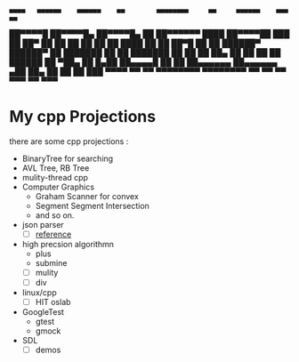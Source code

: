     ▄▄▄▄   ▄▄▄▄▄▄    ▄▄▄▄▄▄    ▄▄        ▄▄▄▄▄▄▄▄     ▄▄     ▄▄▄▄▄▄    ▄▄▄   ▄▄ 
  ██▀▀▀▀█  ██▀▀▀▀█▄  ██▀▀▀▀█▄  ██        ██▀▀▀▀▀▀    ████    ██▀▀▀▀██  ███   ██ 
 ██▀       ██    ██  ██    ██  ██        ██          ████    ██    ██  ██▀█  ██ 
 ██        ██████▀   ██████▀   ██        ███████    ██  ██   ███████   ██ ██ ██ 
 ██▄       ██        ██        ██        ██         ██████   ██  ▀██▄  ██  █▄██ 
  ██▄▄▄▄█  ██        ██        ██▄▄▄▄▄▄  ██▄▄▄▄▄▄  ▄██  ██▄  ██    ██  ██   ███ 
    ▀▀▀▀   ▀▀        ▀▀        ▀▀▀▀▀▀▀▀  ▀▀▀▀▀▀▀▀  ▀▀    ▀▀  ▀▀    ▀▀▀ ▀▀   ▀▀▀ 

# My cpp Projections

there are some cpp projections :

- BinaryTree for searching
- AVL Tree, RB Tree
- mulity-thread cpp
- Computer Graphics
    - Graham Scanner for convex 
    - Segment Segment Intersection 
    - and so on.
- json parser 
    - [ ] [reference](https://github.com/miloyip/json-tutorial)
- high precsion algorithmn
    - plus
    - submine
    - [ ] mulity
    - [ ] div
- linux/cpp
    - [ ] HIT oslab
- GoogleTest
    - gtest 
    - gmock
- SDL
    - [ ] demos
